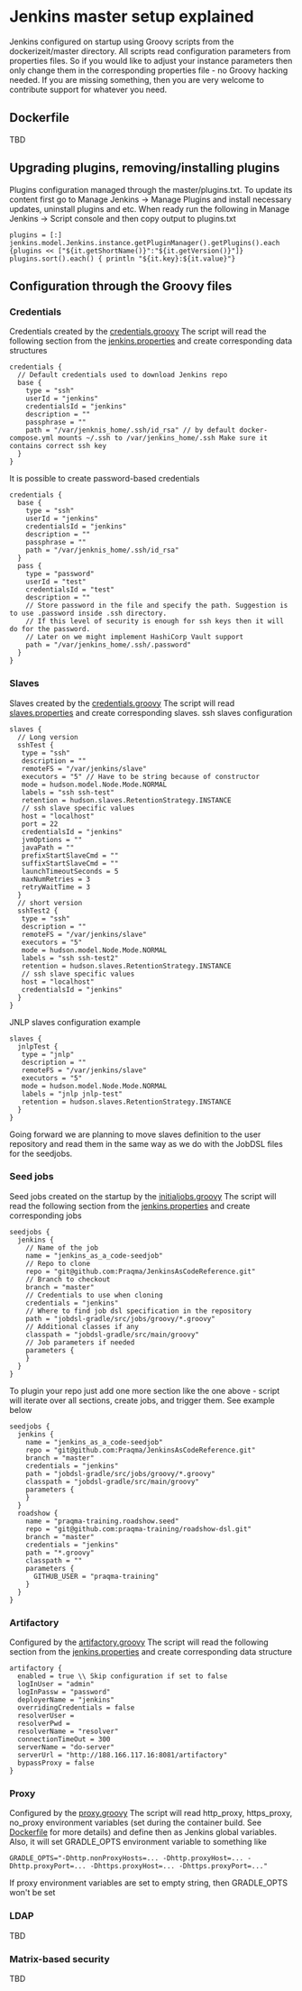 # Jenkins master setup explained

Jenkins configured on startup using Groovy scripts from the dockerizeit/master directory. All scripts read configuration parameters from properties files. So if you would like to adjust your instance parameters then only change them in the corresponding properties file - no Groovy hacking needed. If you are missing something, then you are very welcome to contribute support for whatever you need.

## Dockerfile

TBD

## Upgrading plugins, removing/installing plugins

Plugins configuration managed through the master/plugins.txt. To update its content first go to Manage Jenkins -> Manage Plugins and install necessary updates, uninstall plugins and etc.
When ready run the following in Manage Jenkins -> Script console and then copy output to plugins.txt

```
plugins = [:]
jenkins.model.Jenkins.instance.getPluginManager().getPlugins().each {plugins << ["${it.getShortName()}":"${it.getVersion()}"]}
plugins.sort().each() { println "${it.key}:${it.value}"}
```

## Configuration through the Groovy files

### Credentials

Credentials created by the [credentials.groovy](credentials.groovy)
The script will read the following section from the [jenkins.properties](jenkins.properties) and create corresponding data structures

```
credentials {
  // Default credentials used to download Jenkins repo
  base {
    type = "ssh"
    userId = "jenkins"
    credentialsId = "jenkins"
    description = ""
    passphrase = ""
    path = "/var/jenknis_home/.ssh/id_rsa" // by default docker-compose.yml mounts ~/.ssh to /var/jenkins_home/.ssh Make sure it contains correct ssh key
  }
}
```

It is possible to create password-based credentials

```
credentials {
  base {
    type = "ssh"
    userId = "jenkins"
    credentialsId = "jenkins"
    description = ""
    passphrase = ""
    path = "/var/jenknis_home/.ssh/id_rsa"
  }
  pass {
    type = "password"
    userId = "test"
    credentialsId = "test"
    description = ""
    // Store password in the file and specify the path. Suggestion is to use .password inside .ssh directory.
    // If this level of security is enough for ssh keys then it will do for the password.
    // Later on we might implement HashiCorp Vault support
    path = "/var/jenkins_home/.ssh/.password"
  }
}
```

### Slaves

Slaves created by the [credentials.groovy](slaves.groovy)
The script will read [slaves.properties](slaves.properties) and create corresponding slaves.
ssh slaves configuration

```
slaves {
  // Long version
  sshTest {
   type = "ssh"
   description = ""
   remoteFS = "/var/jenkins/slave"
   executors = "5" // Have to be string because of constructor
   mode = hudson.model.Node.Mode.NORMAL
   labels = "ssh ssh-test"
   retention = hudson.slaves.RetentionStrategy.INSTANCE
   // ssh slave specific values
   host = "localhost"
   port = 22
   credentialsId = "jenkins"
   jvmOptions = ""
   javaPath = ""
   prefixStartSlaveCmd = ""
   suffixStartSlaveCmd = ""
   launchTimeoutSeconds = 5
   maxNumRetries = 3
   retryWaitTime = 3
  }
  // short version
  sshTest2 {
   type = "ssh"
   description = ""
   remoteFS = "/var/jenkins/slave"
   executors = "5"
   mode = hudson.model.Node.Mode.NORMAL
   labels = "ssh ssh-test2"
   retention = hudson.slaves.RetentionStrategy.INSTANCE
   // ssh slave specific values
   host = "localhost"
   credentialsId = "jenkins"
  }
}
```

JNLP slaves configuration example

```
slaves {
  jnlpTest {
   type = "jnlp"
   description = ""
   remoteFS = "/var/jenkins/slave"
   executors = "5"
   mode = hudson.model.Node.Mode.NORMAL
   labels = "jnlp jnlp-test"
   retention = hudson.slaves.RetentionStrategy.INSTANCE
  }
}
```
Going forward we are planning to move slaves definition to the user repository and read them in the same way as we do with the JobDSL files for the seedjobs.

### Seed jobs

Seed jobs created on the startup by the [initialjobs.groovy](initialjobs.groovy)
The script will read the following section from the [jenkins.properties](jenkins.properties) and create corresponding jobs

```
seedjobs {
  jenkins {
    // Name of the job
    name = "jenkins_as_a_code-seedjob"
    // Repo to clone
    repo = "git@github.com:Praqma/JenkinsAsCodeReference.git"
    // Branch to checkout
    branch = "master"
    // Credentials to use when cloning
    credentials = "jenkins"
    // Where to find job dsl specification in the repository
    path = "jobdsl-gradle/src/jobs/groovy/*.groovy"
    // Additional classes if any
    classpath = "jobdsl-gradle/src/main/groovy"
    // Job parameters if needed
    parameters {
    }
  }
}
```

To plugin your repo just add one more section like the one above - script will iterate over all sections, create jobs, and trigger them.
See example below

```
seedjobs {
  jenkins {
    name = "jenkins_as_a_code-seedjob"
    repo = "git@github.com:Praqma/JenkinsAsCodeReference.git"
    branch = "master"
    credentials = "jenkins"
    path = "jobdsl-gradle/src/jobs/groovy/*.groovy"
    classpath = "jobdsl-gradle/src/main/groovy"
    parameters {
    }
  }
  roadshow {
    name = "praqma-training.roadshow.seed"
    repo = "git@github.com:praqma-training/roadshow-dsl.git"
    branch = "master"
    credentials = "jenkins"
    path = "*.groovy"
    classpath = ""
    parameters {
      GITHUB_USER = "praqma-training"
    }
  }
}
```

### Artifactory

Configured by the [artifactory.groovy](artifactory.groovy)
The script will read the following section from the [jenkins.properties](jenkins.properties) and create corresponding data structure

```
artifactory {
  enabled = true \\ Skip configuration if set to false
  logInUser = "admin"
  logInPassw = "password"
  deployerName = "jenkins"
  overridingCredentials = false
  resolverUser =
  resolverPwd =
  resolverName = "resolver"
  connectionTimeOut = 300
  serverName = "do-server"
  serverUrl = "http://188.166.117.16:8081/artifactory"
  bypassProxy = false
}
```

### Proxy

Configured by the [proxy.groovy](proxy.groovy)
The script will read http_proxy, https_proxy, no_proxy environment variables (set during the container build. See [Dockerfile](Dockerfile) for more details) and define then as Jenkins global variables. Also, it will set GRADLE_OPTS environment variable to something like

```
GRADLE_OPTS="-Dhttp.nonProxyHosts=... -Dhttp.proxyHost=... -Dhttp.proxyPort=... -Dhttps.proxyHost=... -Dhttps.proxyPort=..."
```

If proxy environment variables are set to empty string, then GRADLE_OPTS won't be set

### LDAP

TBD

### Matrix-based security

TBD
